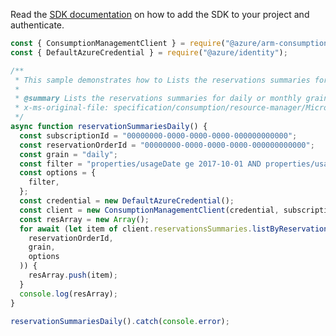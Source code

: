 Read the [SDK documentation](https://github.com/Azure/azure-sdk-for-js/blob/%40azure%2Farm-consumption_9.0.1/sdk/consumption/arm-consumption/README.md) on how to add the SDK to your project and authenticate.

```javascript
const { ConsumptionManagementClient } = require("@azure/arm-consumption");
const { DefaultAzureCredential } = require("@azure/identity");

/**
 * This sample demonstrates how to Lists the reservations summaries for daily or monthly grain.
 *
 * @summary Lists the reservations summaries for daily or monthly grain.
 * x-ms-original-file: specification/consumption/resource-manager/Microsoft.Consumption/stable/2021-10-01/examples/ReservationSummariesDaily.json
 */
async function reservationSummariesDaily() {
  const subscriptionId = "00000000-0000-0000-0000-000000000000";
  const reservationOrderId = "00000000-0000-0000-0000-000000000000";
  const grain = "daily";
  const filter = "properties/usageDate ge 2017-10-01 AND properties/usageDate le 2017-11-20";
  const options = {
    filter,
  };
  const credential = new DefaultAzureCredential();
  const client = new ConsumptionManagementClient(credential, subscriptionId);
  const resArray = new Array();
  for await (let item of client.reservationsSummaries.listByReservationOrder(
    reservationOrderId,
    grain,
    options
  )) {
    resArray.push(item);
  }
  console.log(resArray);
}

reservationSummariesDaily().catch(console.error);
```
